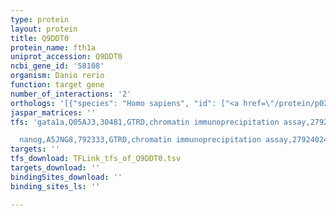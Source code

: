 ```yaml
---
type: protein
layout: protein
title: Q9DDT0
protein_name: fth1a
uniprot_accession: Q9DDT0
ncbi_gene_id: '58108'
organism: Danio rerio
function: target gene
number_of_interactions: '2'
orthologs: '[{"species": "Homo sapiens", "id": ["<a href=\"/protein/p02794\">P02794</a>"]}, {"species": "Mus musculus", "id": ["<a href=\"/protein/p09528\">P09528</a>"]}, {"species": "Rattus norvegicus", "id": ["<a href=\"/protein/q66hi5\">Q66HI5</a>"]}, {"species": "Drosophila melanogaster", "id": ["<a href=\"/protein/q9vyh1\">Q9VYH1</a>"]}, {"species": "Caenorhabditis elegans", "id": ["<a href=\"/protein/q9tys3\">Q9TYS3</a>", "<a href=\"/protein/o16453\">O16453</a>"]}]'
jaspar_matrices: ''
tfs: 'gata1a,Q05AJ3,30481,GTRD,chromatin immunoprecipitation assay,27924024%5Buid%5D,No

  nanog,A5JNG8,792333,GTRD,chromatin immunoprecipitation assay,27924024%5Buid%5D,No'
targets: ''
tfs_download: TFLink_tfs_of_Q9DDT0.tsv
targets_download: ''
bindingSites_download: ''
binding_sites_ls: ''

---
```

